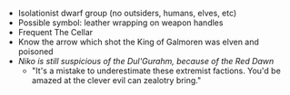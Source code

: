* Isolationist dwarf group (no outsiders, humans, elves, etc)
* Possible symbol: leather wrapping on weapon handles
* Frequent The Cellar
* Know the arrow which shot the King of Galmoren was elven and poisoned
* *Niko is still suspicious of the Dul'Gurahm, because of the Red Dawn*
    * "It's a mistake to underestimate these extremist factions. You'd be amazed at the clever evil can zealotry bring."